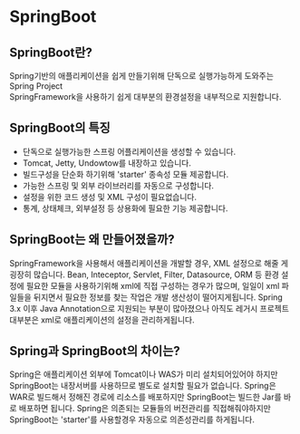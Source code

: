 # SpringBoot

## SpringBoot란?  
Spring기반의 애플리케이션을 쉽게 만들기위해 단독으로 실행가능하게 도와주는 Spring Project  
SpringFramework을 사용하기 쉽게 대부분의 환경설정을 내부적으로 지원합니다.

## SpringBoot의 특징  
- 단독으로 실행가능한 스프링 어플리케이션을 생성할 수 있습니다.
- Tomcat, Jetty, Undowtow를 내장하고 있습니다.
- 빌드구성을 단순화 하기위해 'starter' 종속성 모듈 제공합니다.  
- 가능한 스프링 및 외부 라이브러리를 자동으로 구성합니다.
- 설정을 위한 코드 생성 및 XML 구성이 필요없습니다.
- 통계, 상태체크, 외부설정 등 상용화에 필요한 기능 제공합니다.


## SpringBoot는 왜 만들어졌을까?  
SpringFramework을 사용해서 애플리케이션을 개발할 경우, XML 설정으로 해줄 게 굉장히 많습니다.
Bean, Inteceptor, Servlet, Filter, Datasource, ORM 등 환경 설정에 필요한 모듈을 사용하기위해 xml에 직접 구성하는 경우가 많으며, 일일이 xml 파일들을 뒤지면서 필요한 정보를 찾는 작업은 개발 생산성이 떨어지게됩니다.
Spring 3.x 이후 Java Annotation으로 지원되는 부분이 많아졌으나 아직도 레거시 프로젝트 대부분은 xml로 애플리케이션의 설정을 관리하게됩니다.

## Spring과 SpringBoot의 차이는?  
Spring은 애플리케이션 외부에 Tomcat이나 WAS가 미리 설치되어있어야 하지만 SpringBoot는 내장서버를 사용하므로 별도로 설치할 필요가 없습니다.
Spring은 WAR로 빌드해서 정해진 경로에 리소스를 배포하지만 SpringBoot는 빌드한 Jar를 바로 배포하면 됩니다.
Spring은 의존되는 모듈들의 버전관리를 직접해줘야하지만 SpringBoot는 'starter'를 사용할경우 자동으로 의존성관리를 하게됩니다.



